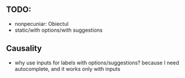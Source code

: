 TODO:
-----

* nonpecuniar: Obiectul
* static/with options/with suggestions


Causality
---------

* why use inputs for labels with options/suggestions? because
  I need autocomplete, and it works only with inputs
